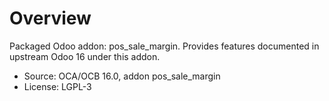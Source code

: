 # Overview

Packaged Odoo addon: pos_sale_margin. Provides features documented in upstream Odoo 16 under this addon.

- Source: OCA/OCB 16.0, addon pos_sale_margin
- License: LGPL-3
